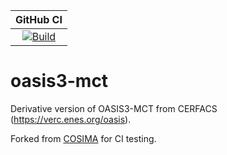 | GitHub CI |
|:----------------:|
|[![Build](https://github.com/ACCESS-NRI/oasis3-mct/actions/workflows/model-build-test-ci.yml/badge.svg)](https://github.com/ACCESS-NRI/oasis3-mct/actions/workflows/model-build-test-ci.yml)|


oasis3-mct
==========

Derivative version of OASIS3-MCT from CERFACS (https://verc.enes.org/oasis). 

Forked from [COSIMA](https://github.com/COSIMA/oasis3-mct) for CI testing.
